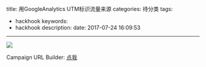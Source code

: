 title: 用GoogleAnalytics UTM标识流量来源
categories: 待分类
tags:
  - hackhook
keywords:
  - hackhook
description:
date: 2017-07-24 16:09:53
---

![](http://7wy48o.com1.z0.glb.clouddn.com/2017-07-24-081205.jpg)

Campaign URL Builder: [点我](https://ga-dev-tools.appspot.com/campaign-url-builder/)
<!--more-->
